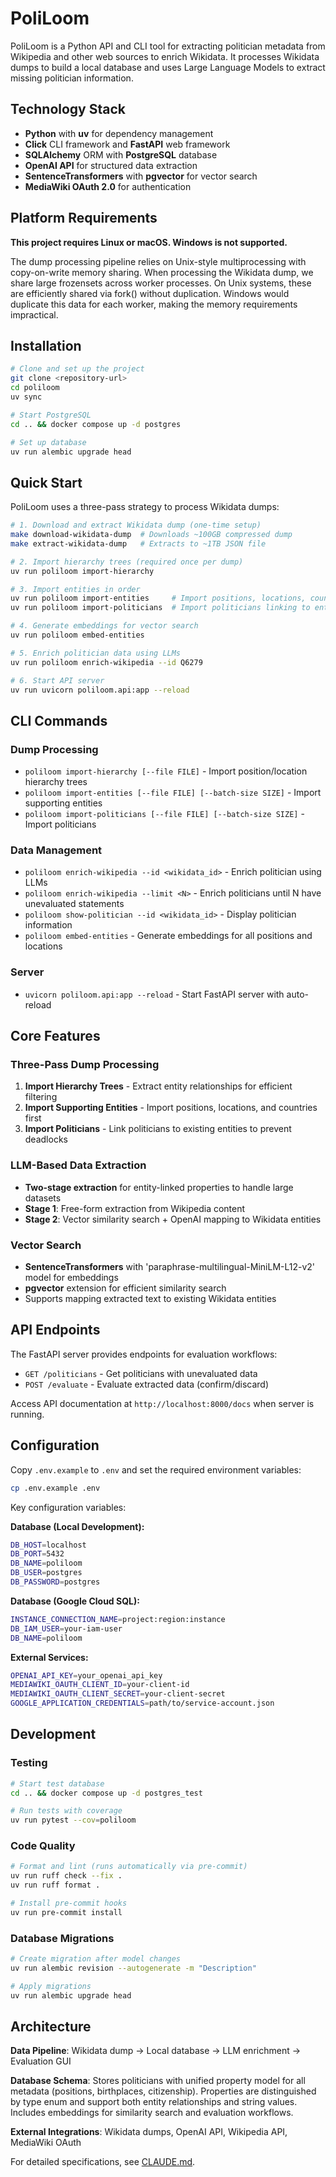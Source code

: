# PoliLoom

PoliLoom is a Python API and CLI tool for extracting politician metadata from Wikipedia and other web sources to enrich Wikidata. It processes Wikidata dumps to build a local database and uses Large Language Models to extract missing politician information.

## Technology Stack

- **Python** with **uv** for dependency management
- **Click** CLI framework and **FastAPI** web framework
- **SQLAlchemy** ORM with **PostgreSQL** database
- **OpenAI API** for structured data extraction
- **SentenceTransformers** with **pgvector** for vector search
- **MediaWiki OAuth 2.0** for authentication

## Platform Requirements

**This project requires Linux or macOS. Windows is not supported.**

The dump processing pipeline relies on Unix-style multiprocessing with copy-on-write memory sharing. When processing the Wikidata dump, we share large frozensets across worker processes. On Unix systems, these are efficiently shared via fork() without duplication. Windows would duplicate this data for each worker, making the memory requirements impractical.

## Installation

```bash
# Clone and set up the project
git clone <repository-url>
cd poliloom
uv sync

# Start PostgreSQL
cd .. && docker compose up -d postgres

# Set up database
uv run alembic upgrade head
```

## Quick Start

PoliLoom uses a three-pass strategy to process Wikidata dumps:

```bash
# 1. Download and extract Wikidata dump (one-time setup)
make download-wikidata-dump  # Downloads ~100GB compressed dump
make extract-wikidata-dump   # Extracts to ~1TB JSON file

# 2. Import hierarchy trees (required once per dump)
uv run poliloom import-hierarchy

# 3. Import entities in order
uv run poliloom import-entities     # Import positions, locations, countries
uv run poliloom import-politicians  # Import politicians linking to entities

# 4. Generate embeddings for vector search
uv run poliloom embed-entities

# 5. Enrich politician data using LLMs
uv run poliloom enrich-wikipedia --id Q6279

# 6. Start API server
uv run uvicorn poliloom.api:app --reload
```

## CLI Commands

### Dump Processing

- `poliloom import-hierarchy [--file FILE]` - Import position/location hierarchy trees
- `poliloom import-entities [--file FILE] [--batch-size SIZE]` - Import supporting entities
- `poliloom import-politicians [--file FILE] [--batch-size SIZE]` - Import politicians

### Data Management

- `poliloom enrich-wikipedia --id <wikidata_id>` - Enrich politician using LLMs
- `poliloom enrich-wikipedia --limit <N>` - Enrich politicians until N have unevaluated statements
- `poliloom show-politician --id <wikidata_id>` - Display politician information
- `poliloom embed-entities` - Generate embeddings for all positions and locations

### Server

- `uvicorn poliloom.api:app --reload` - Start FastAPI server with auto-reload

## Core Features

### Three-Pass Dump Processing

1. **Import Hierarchy Trees** - Extract entity relationships for efficient filtering
2. **Import Supporting Entities** - Import positions, locations, and countries first
3. **Import Politicians** - Link politicians to existing entities to prevent deadlocks

### LLM-Based Data Extraction

- **Two-stage extraction** for entity-linked properties to handle large datasets
- **Stage 1**: Free-form extraction from Wikipedia content
- **Stage 2**: Vector similarity search + OpenAI mapping to Wikidata entities

### Vector Search

- **SentenceTransformers** with 'paraphrase-multilingual-MiniLM-L12-v2' model for embeddings
- **pgvector** extension for efficient similarity search
- Supports mapping extracted text to existing Wikidata entities

## API Endpoints

The FastAPI server provides endpoints for evaluation workflows:

- `GET /politicians` - Get politicians with unevaluated data
- `POST /evaluate` - Evaluate extracted data (confirm/discard)

Access API documentation at `http://localhost:8000/docs` when server is running.

## Configuration

Copy `.env.example` to `.env` and set the required environment variables:

```bash
cp .env.example .env
```

Key configuration variables:

**Database (Local Development):**

```bash
DB_HOST=localhost
DB_PORT=5432
DB_NAME=poliloom
DB_USER=postgres
DB_PASSWORD=postgres
```

**Database (Google Cloud SQL):**

```bash
INSTANCE_CONNECTION_NAME=project:region:instance
DB_IAM_USER=your-iam-user
DB_NAME=poliloom
```

**External Services:**

```bash
OPENAI_API_KEY=your_openai_api_key
MEDIAWIKI_OAUTH_CLIENT_ID=your-client-id
MEDIAWIKI_OAUTH_CLIENT_SECRET=your-client-secret
GOOGLE_APPLICATION_CREDENTIALS=path/to/service-account.json
```

## Development

### Testing

```bash
# Start test database
cd .. && docker compose up -d postgres_test

# Run tests with coverage
uv run pytest --cov=poliloom
```

### Code Quality

```bash
# Format and lint (runs automatically via pre-commit)
uv run ruff check --fix .
uv run ruff format .

# Install pre-commit hooks
uv run pre-commit install
```

### Database Migrations

```bash
# Create migration after model changes
uv run alembic revision --autogenerate -m "Description"

# Apply migrations
uv run alembic upgrade head
```

## Architecture

**Data Pipeline**: Wikidata dump → Local database → LLM enrichment → Evaluation GUI

**Database Schema**: Stores politicians with unified property model for all metadata (positions, birthplaces, citizenship). Properties are distinguished by type enum and support both entity relationships and string values. Includes embeddings for similarity search and evaluation workflows.

**External Integrations**: Wikidata dumps, OpenAI API, Wikipedia API, MediaWiki OAuth

For detailed specifications, see [CLAUDE.md](./CLAUDE.md).
